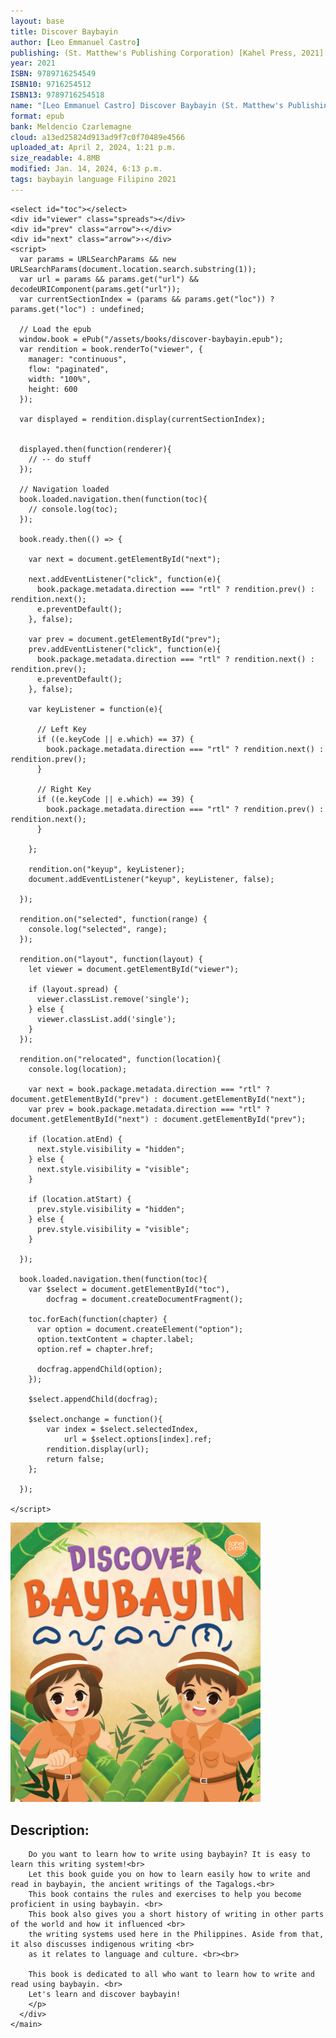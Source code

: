 ```yaml
---
layout: base
title: Discover Baybayin
author: [Leo Emmanuel Castro]
publishing: (St. Matthew's Publishing Corporation) [Kahel Press, 2021]
year: 2021
ISBN: 9789716254549
ISBN10: 9716254512 
ISBN13: 9789716254518
name: "[Leo Emmanuel Castro] Discover Baybayin (St. Matthew's Publishing Corporation. 2021).epub"
format: epub
bank: Meldencio Czarlemagne
cloud: a13ed25824d913ad9f7c0f70489e4566
uploaded_at: April 2, 2024, 1:21 p.m. 
size_readable: 4.8MB
modified: Jan. 14, 2024, 6:13 p.m.
tags: baybayin language Filipino 2021
---
```

<link rel="stylesheet" type="text/css" href="/assets/css/reader.css">

<script src="https://cdnjs.cloudflare.com/ajax/libs/jszip/3.1.5/jszip.min.js"></script>
<script src="/assets/js/epub.js/dist/epub.min.js"></script>

<div class="block">
  <div id="area" class="w-[969px] block h-[100vh]">
  
    <select id="toc"></select>
    <div id="viewer" class="spreads"></div>
    <div id="prev" class="arrow">‹</div>
    <div id="next" class="arrow">›</div>
    <script>
      var params = URLSearchParams && new URLSearchParams(document.location.search.substring(1));
      var url = params && params.get("url") && decodeURIComponent(params.get("url"));
      var currentSectionIndex = (params && params.get("loc")) ? params.get("loc") : undefined;
  
      // Load the epub
      window.book = ePub("/assets/books/discover-baybayin.epub");
      var rendition = book.renderTo("viewer", {
        manager: "continuous",
        flow: "paginated",
        width: "100%",
        height: 600
      });
  
      var displayed = rendition.display(currentSectionIndex);
  
  
      displayed.then(function(renderer){
        // -- do stuff
      });
  
      // Navigation loaded
      book.loaded.navigation.then(function(toc){
        // console.log(toc);
      });
  
      book.ready.then(() => {
  
        var next = document.getElementById("next");
  
        next.addEventListener("click", function(e){
          book.package.metadata.direction === "rtl" ? rendition.prev() : rendition.next();
          e.preventDefault();
        }, false);
  
        var prev = document.getElementById("prev");
        prev.addEventListener("click", function(e){
          book.package.metadata.direction === "rtl" ? rendition.next() : rendition.prev();
          e.preventDefault();
        }, false);
  
        var keyListener = function(e){
  
          // Left Key
          if ((e.keyCode || e.which) == 37) {
            book.package.metadata.direction === "rtl" ? rendition.next() : rendition.prev();
          }
  
          // Right Key
          if ((e.keyCode || e.which) == 39) {
            book.package.metadata.direction === "rtl" ? rendition.prev() : rendition.next();
          }
  
        };
  
        rendition.on("keyup", keyListener);
        document.addEventListener("keyup", keyListener, false);
  
      });
  
      rendition.on("selected", function(range) {
        console.log("selected", range);
      });
  
      rendition.on("layout", function(layout) {
        let viewer = document.getElementById("viewer");
  
        if (layout.spread) {
          viewer.classList.remove('single');
        } else {
          viewer.classList.add('single');
        }
      });
  
      rendition.on("relocated", function(location){
        console.log(location);
  
        var next = book.package.metadata.direction === "rtl" ?  document.getElementById("prev") : document.getElementById("next");
        var prev = book.package.metadata.direction === "rtl" ?  document.getElementById("next") : document.getElementById("prev");
  
        if (location.atEnd) {
          next.style.visibility = "hidden";
        } else {
          next.style.visibility = "visible";
        }
  
        if (location.atStart) {
          prev.style.visibility = "hidden";
        } else {
          prev.style.visibility = "visible";
        }
  
      });
  
      book.loaded.navigation.then(function(toc){
        var $select = document.getElementById("toc"),
            docfrag = document.createDocumentFragment();
  
        toc.forEach(function(chapter) {
          var option = document.createElement("option");
          option.textContent = chapter.label;
          option.ref = chapter.href;
  
          docfrag.appendChild(option);
        });
  
        $select.appendChild(docfrag);
  
        $select.onchange = function(){
            var index = $select.selectedIndex,
                url = $select.options[index].ref;
            rendition.display(url);
            return false;
        };
  
      });
  
    </script>
  </div>
  
  <div class="w-[1200px] flex">
    <img alt="Discover Baybayin" src="/assets/images/book_covers/Discover-Baybayin.png" width="400px"
        class=""/>
    <main>
      <div class="text w-[750px] ml-[3rem] mr-auto">
        <h2 class="ml-[5rem]">Description:</h2>
        <p class="description">
    
        Do you want to learn how to write using baybayin? It is easy to learn this writing system!<br>
        Let this book guide you on how to learn easily how to write and read in baybayin, the ancient writings of the Tagalogs.<br> 
        This book contains the rules and exercises to help you become proficient in using baybayin. <br>
        This book also gives you a short history of writing in other parts of the world and how it influenced <br> 
        the writing systems used here in the Philippines. Aside from that, it also discusses indigenous writing <br>
        as it relates to language and culture. <br><br>
        
        This book is dedicated to all who want to learn how to write and read using baybayin. <br> 
        Let's learn and discover baybayin!
        </p>
      </div>
    </main>  
  </div>
</div>